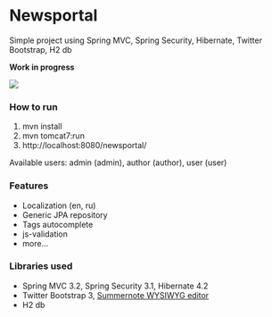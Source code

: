 Newsportal
===========

Simple project using Spring MVC, Spring Security, Hibernate, Twitter Bootstrap, H2 db

**Work in progress**

[![](http://s21.postimg.org/yn6kslcar/Home.jpg)](http://s21.postimg.org/6n2h8b8uf/Home.png)

### How to run
1. mvn install
2. mvn tomcat7:run
3. http://localhost:8080/newsportal/

Available users: admin (admin), author (author), user (user)

### Features
- Localization (en, ru)
- Generic JPA repository
- Tags autocomplete
- js-validation
- more...

### Libraries used
- Spring MVC 3.2, Spring Security 3.1, Hibernate 4.2
- Twitter Bootstrap 3, [Summernote WYSIWYG editor](http://hackerwins.github.io/summernote/)
- H2 db